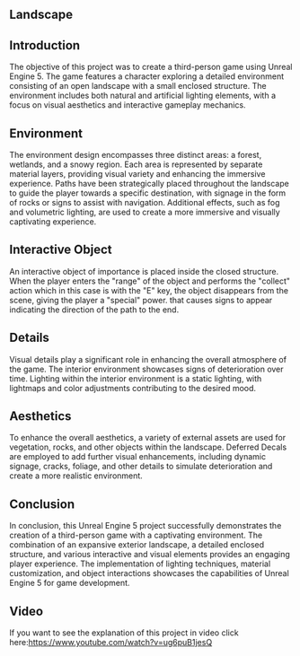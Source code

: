 ## Landscape

## Introduction

The objective of this project was to create a third-person game using Unreal Engine 5. The game features a character exploring a detailed environment consisting of an open landscape with a small enclosed structure. The environment includes both natural and artificial lighting elements, with a focus on visual aesthetics and interactive gameplay mechanics.

## Environment

The environment design encompasses three distinct areas: a forest, wetlands, and a snowy region. Each area is represented by separate material layers, providing visual variety and enhancing the immersive experience. Paths have been strategically placed throughout the landscape to guide the player towards a specific destination, with signage in the form of rocks or signs to assist with navigation. Additional effects, such as fog and volumetric lighting, are used to create a more immersive and visually captivating experience.

## Interactive Object

An interactive object of importance is placed inside the closed structure. When the player enters the "range" of the object and performs the "collect" action which in this case is with the "E" key, the object disappears from the scene, giving the player a "special" power. that causes signs to appear indicating the direction of the path to the end.

## Details
Visual details play a significant role in enhancing the overall atmosphere of the game. The interior environment showcases signs of deterioration over time. Lighting within the interior environment is a static  lighting, with lightmaps and color adjustments contributing to the desired mood. 

## Aesthetics

To enhance the overall aesthetics, a variety of external assets are used for vegetation, rocks, and other objects within the landscape. Deferred Decals are employed to add further visual enhancements, including dynamic signage, cracks, foliage, and other details to simulate deterioration and create a more realistic environment.

## Conclusion
In conclusion, this Unreal Engine 5 project successfully demonstrates the creation of a third-person game with a captivating environment. The combination of an expansive exterior landscape, a detailed enclosed structure, and various interactive and visual elements provides an engaging player experience. The implementation of lighting techniques, material customization, and object interactions showcases the capabilities of Unreal Engine 5 for game development.

## Video
If you want to see the explanation of this project in video click here:https://www.youtube.com/watch?v=ug6puB1jesQ
